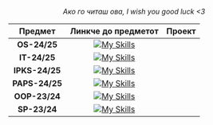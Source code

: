 <div align="center">

*Ако го читаш ова, I wish you good luck <3*

| Предмет | Линкче до предметот | Проект |
| :---: | :---: | :---: |
| **OS-24/25** | [![My Skills](https://skillicons.dev/icons?i=bash,java)](https://github.com/mrkskq/Operating-Systems) | |
| **IT-24/25** | [![My Skills](https://skillicons.dev/icons?i=cs,dotnet)](https://github.com/mrkskq/Internet-Technologies) | |
| **IPKS-24/25** | [![My Skills](https://skillicons.dev/icons?i=js,html,css)](https://github.com/mrkskq/Client-Side-Internet-Programming) | |
| **PAPS-24/25** | [![My Skills](https://skillicons.dev/icons?i=java)](https://github.com/mrkskq/Application-of-Algorithms-and-Data-Structures) | |
| **OOP-23/24** | [![My Skills](https://skillicons.dev/icons?i=cpp)](https://github.com/mrkskq/Object-Oriented-Programming) | |
| **SP-23/24** | [![My Skills](https://skillicons.dev/icons?i=cpp)](https://github.com/mrkskq/Structured-Programming) | |

</div>
